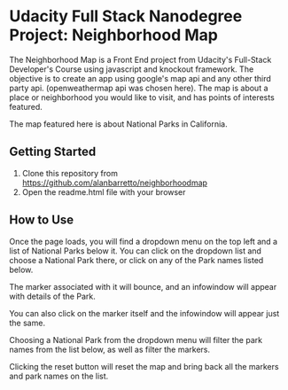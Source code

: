# Udacity Full Stack Nanodegree Project: Neighborhood Map

The Neighborhood Map is a Front End project from Udacity's Full-Stack Developer's Course using javascript and knockout framework. The objective is to create an app using google's map api and any other third party api.  (openweathermap api was chosen here). The map is about a place or neighborhood you would like to visit, and has points of interests featured.

The map featured here is about National Parks in California.

## Getting Started

1. Clone this repository from https://github.com/alanbarretto/neighborhoodmap
2. Open the readme.html file with your browser

## How to Use

Once the page loads, you will find a dropdown menu on the top left and a list of National Parks below it.  You can click on the dropdown list and choose a National Park there, or click on any of the Park names listed below.

The marker associated with it will bounce, and an infowindow will appear with details of the Park.

You can also click on the marker itself and the infowindow will appear just the same.

Choosing a National Park from the dropdown menu will filter the park names from the list below, as well as filter the markers.  

Clicking the reset button will reset the map and bring back all the markers and park names on the list.






